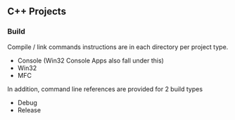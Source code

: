 ## C++ Projects

### Build
Compile / link commands instructions are in each directory per project type.
- Console (Win32 Console Apps also fall under this)
- Win32
- MFC

In addition, command line references are provided for 2 build types
- Debug
- Release


